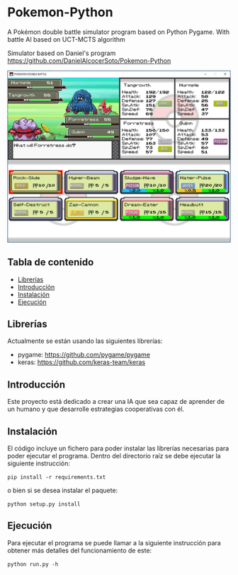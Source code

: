 # Pokemon-Python
A Pokémon double battle simulator program based on Python Pygame.
With battle AI based on UCT-MCTS algorithm

Simulator based on Daniel's program https://github.com/DanielAlcocerSoto/Pokemon-Python

![Demo](/Demo/2vs2battle_v3.png)

## Tabla de contenido
  * [Librerías](#librerías)
  * [Introducción](#introduccion)
  * [Instalación](#instalacion)
  * [Ejecución](#ejecucion)

## Librerías
Actualmente se están usando las siguientes librerías:
  * pygame: https://github.com/pygame/pygame
  * keras: https://github.com/keras-team/keras

## Introducción
Este proyecto está dedicado a crear una IA que sea capaz de aprender de un humano y que desarrolle estrategias cooperativas con él.

## Instalación
El código incluye un fichero para poder instalar las librerías necesarias para poder ejecutar el programa. Dentro del directorio raíz se debe ejecutar la siguiente instrucción:
```
pip install -r requirements.txt
```
o bien si se desea instalar el paquete:
```
python setup.py install
```

## Ejecución
Para ejecutar el programa se puede llamar a la siguiente instrucción para obtener más detalles del funcionamiento de este:
```
python run.py -h
```

